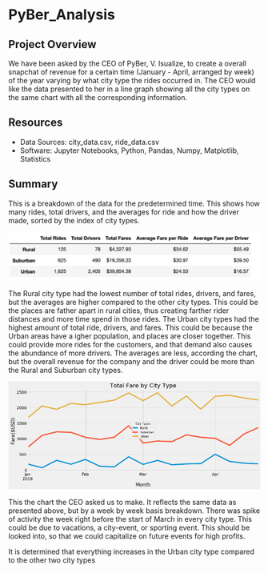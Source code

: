 # PyBer_Analysis

## Project Overview
We have been asked by the CEO of PyBer, V. Isualize, to create a overall snapchat of revenue for a certain time (January - April, arranged by week) of the year varying by what city type the rides occurred in. The CEO would like the data presented to her in a line graph showing all the city types on the same chart with all the corresponding information.

## Resources
- Data Sources: city_data.csv, ride_data.csv
- Software: Jupyter Notebooks, Python, Pandas, Numpy, Matplotlib, Statistics

## Summary
This is a breakdown of the data for the predetermined time. This shows how many rides, total drivers, and the averages for ride and how the driver made, sorted by the index of city types.

![Table1](https://github.com/jugvirpabla/PyBer_Analysis/blob/master/analysis/Table1.png)

The Rural city type had the lowest number of total rides, drivers, and fares, but the averages are higher compared to the other city types. This could be the places are father apart in rural cities, thus creating farther rider distances and more time spend in those rides. The Urban city types had the highest amount of total ride, drivers, and fares. This could be because the Urban areas have a igher population, and places are closer together. This could provide more rides for the customers, and that demand also causes the abundance of more drivers. The averages are less, according the chart, but the overall revenue for the company and the driver could be more than the Rural and Suburban city types.

![Fig8](https://github.com/jugvirpabla/PyBer_Analysis/blob/master/analysis/Fig8.png)

This the chart the CEO asked us to make. It reflects the same data as presented above, but by a week by week basis breakdown. 
There was spike of activity the week right before the start of March in every city type. This could be due to vacations, a city-event, or sporting event. This should be looked into, so that we could capitalize on future events for high profits. 

It is determined that everything increases in the Urban city type compared to the other two city types
